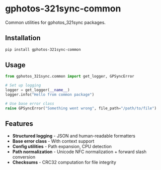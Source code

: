 # gphotos-321sync-common

Common utilities for gphotos_321sync packages.

## Installation

```bash
pip install gphotos-321sync-common
```

## Usage

```python
from gphotos_321sync.common import get_logger, GPSyncError

# Set up logging
logger = get_logger(__name__)
logger.info("Hello from common package")

# Use base error class
raise GPSyncError("Something went wrong", file_path="/path/to/file")
```

## Features

- **Structured logging** - JSON and human-readable formatters
- **Base error class** - With context support
- **Config utilities** - Path expansion, CPU detection
- **Path normalization** - Unicode NFC normalization + forward slash conversion
- **Checksums** - CRC32 computation for file integrity
